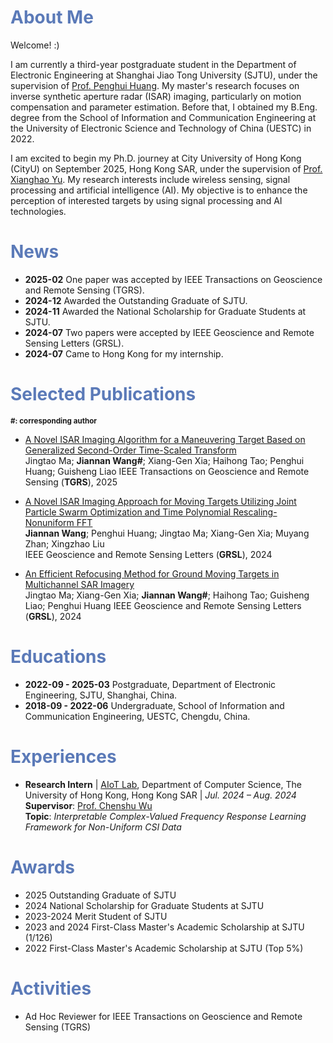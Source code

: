 <!-- ---
permalink: /
title: ""
author_profile: true
redirect_from: 
  # - /about/
  # - /about.html
--- -->
<span style="color: #5B7AB8;">About Me</span>
======
Welcome! :)

I am currently a third-year postgraduate student in the Department of Electronic Engineering at Shanghai Jiao Tong University (SJTU), under the supervision of [Prof. Penghui Huang](https://ee.sjtu.edu.cn/FacultyDetail.aspx?id=55&infoid=66&flag=66). My master's research focuses on inverse synthetic aperture radar (ISAR) imaging, particularly on motion compensation and parameter estimation. Before that, I obtained my B.Eng. degree from the School of Information and Communication Engineering at the University of Electronic Science and Technology of China (UESTC) in 2022. 

I am excited to begin my Ph.D. journey at City University of Hong Kong (CityU) on September 2025, Hong Kong SAR, under the supervision of [Prof. Xianghao Yu](https://www.ee.cityu.edu.hk/~alexyu/index.html). My research interests include wireless sensing, signal processing and artificial intelligence (AI). My objective is to enhance the perception of interested targets by using signal processing and AI technologies.

<span style="color: #5B7AB8;">News</span>
======
  * **2025-02**  One paper was accepted by IEEE Transactions on Geoscience and Remote Sensing (TGRS).
  * **2024-12**  Awarded the Outstanding Graduate of SJTU.
  * **2024-11**  Awarded the National Scholarship for Graduate Students at SJTU.
  * **2024-07**  Two papers were accepted by IEEE Geoscience and Remote Sensing Letters (GRSL).
  * **2024-07**  Came to Hong Kong for my internship.

<span style="color: #5B7AB8;">Selected Publications</span>
======
**<small>#: corresponding author</small>**

* <span style="color: blue;">[A Novel ISAR Imaging Algorithm for a Maneuvering Target Based on Generalized Second-Order Time-Scaled Transform](https://ieeexplore.ieee.org/document/10879390)</span>  
Jingtao Ma; **Jiannan Wang#**; Xiang-Gen Xia; Haihong Tao; Penghui Huang; Guisheng Liao
IEEE Transactions on Geoscience and Remote Sensing (**TGRS**), 2025

* <span style="color: blue;">[A Novel ISAR Imaging Approach for Moving Targets Utilizing Joint Particle Swarm Optimization and Time Polynomial Rescaling-Nonuniform FFT](https://ieeexplore.ieee.org/document/10604839)</span>  
**Jiannan Wang**; Penghui Huang; Jingtao Ma; Xiang-Gen Xia; Muyang Zhan; Xingzhao Liu  
IEEE Geoscience and Remote Sensing Letters (**GRSL**), 2024

* <span style="color: blue;">[An Efficient Refocusing Method for Ground Moving Targets in Multichannel SAR Imagery](https://ieeexplore.ieee.org/document/10620683)</span>  
 Jingtao Ma; Xiang-Gen Xia; **Jiannan Wang#**; Haihong Tao; Guisheng Liao; Penghui Huang
IEEE Geoscience and Remote Sensing Letters (**GRSL**), 2024

<span style="color: #5B7AB8;">Educations</span>
======
* **2022-09 - 2025-03**  Postgraduate, Department of Electronic Engineering, SJTU, Shanghai, China.  
* **2018-09 - 2022-06**  Undergraduate, School of Information and Communication Engineering, UESTC, Chengdu, China.  

<span style="color: #5B7AB8;">Experiences</span>
======
- **Research Intern** | [AIoT Lab](https://aiot.hku.hk), Department of Computer Science, The University of Hong Kong, Hong Kong SAR | *Jul. 2024 – Aug. 2024*  
  **Supervisor**: [Prof. Chenshu Wu](https://cswu.me)  
  **Topic**: *Interpretable Complex-Valued Frequency Response Learning Framework for Non-Uniform CSI Data*  

<!-- - [Other Experience] | [Institution Name], [Location] | [Time Period]  
  Advisor: [Advisor's Name]  
  Topic: [Research Topic]   -->

<span style="color: #5B7AB8;">Awards</span>
======
* 2025 Outstanding Graduate of SJTU 
* 2024 National Scholarship for Graduate Students at SJTU 
* 2023-2024 Merit Student of SJTU
* 2023 and 2024 First-Class Master's Academic Scholarship at SJTU (1/126)
* 2022 First-Class Master's Academic Scholarship at SJTU (Top 5%)

<span style="color: #5B7AB8;">Activities</span>
======
* Ad Hoc Reviewer for IEEE Transactions on Geoscience and Remote Sensing (TGRS)